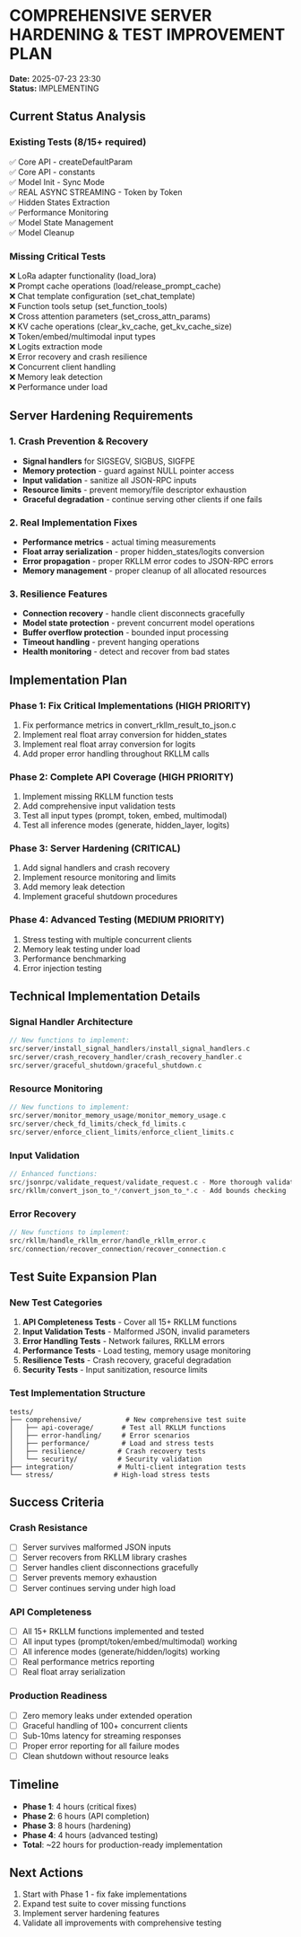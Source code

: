 # COMPREHENSIVE SERVER HARDENING & TEST IMPROVEMENT PLAN

**Date:** 2025-07-23 23:30  
**Status:** IMPLEMENTING  

## Current Status Analysis

### Existing Tests (8/15+ required)
✅ Core API - createDefaultParam  
✅ Core API - constants  
✅ Model Init - Sync Mode  
✅ REAL ASYNC STREAMING - Token by Token  
✅ Hidden States Extraction  
✅ Performance Monitoring  
✅ Model State Management  
✅ Model Cleanup  

### Missing Critical Tests
❌ LoRa adapter functionality (load_lora)  
❌ Prompt cache operations (load/release_prompt_cache)  
❌ Chat template configuration (set_chat_template)  
❌ Function tools setup (set_function_tools)  
❌ Cross attention parameters (set_cross_attn_params)  
❌ KV cache operations (clear_kv_cache, get_kv_cache_size)  
❌ Token/embed/multimodal input types  
❌ Logits extraction mode  
❌ Error recovery and crash resilience  
❌ Concurrent client handling  
❌ Memory leak detection  
❌ Performance under load  

## Server Hardening Requirements

### 1. Crash Prevention & Recovery
- **Signal handlers** for SIGSEGV, SIGBUS, SIGFPE
- **Memory protection** - guard against NULL pointer access
- **Input validation** - sanitize all JSON-RPC inputs
- **Resource limits** - prevent memory/file descriptor exhaustion
- **Graceful degradation** - continue serving other clients if one fails

### 2. Real Implementation Fixes
- **Performance metrics** - actual timing measurements
- **Float array serialization** - proper hidden_states/logits conversion
- **Error propagation** - proper RKLLM error codes to JSON-RPC errors
- **Memory management** - proper cleanup of all allocated resources

### 3. Resilience Features
- **Connection recovery** - handle client disconnects gracefully
- **Model state protection** - prevent concurrent model operations
- **Buffer overflow protection** - bounded input processing
- **Timeout handling** - prevent hanging operations
- **Health monitoring** - detect and recover from bad states

## Implementation Plan

### Phase 1: Fix Critical Implementations (HIGH PRIORITY)
1. Fix performance metrics in convert_rkllm_result_to_json.c
2. Implement real float array conversion for hidden_states
3. Implement real float array conversion for logits
4. Add proper error handling throughout RKLLM calls

### Phase 2: Complete API Coverage (HIGH PRIORITY)
1. Implement missing RKLLM function tests
2. Add comprehensive input validation tests
3. Test all input types (prompt, token, embed, multimodal)
4. Test all inference modes (generate, hidden_layer, logits)

### Phase 3: Server Hardening (CRITICAL)
1. Add signal handlers and crash recovery
2. Implement resource monitoring and limits
3. Add memory leak detection
4. Implement graceful shutdown procedures

### Phase 4: Advanced Testing (MEDIUM PRIORITY)
1. Stress testing with multiple concurrent clients
2. Memory leak testing under load
3. Performance benchmarking
4. Error injection testing

## Technical Implementation Details

### Signal Handler Architecture
```c
// New functions to implement:
src/server/install_signal_handlers/install_signal_handlers.c
src/server/crash_recovery_handler/crash_recovery_handler.c
src/server/graceful_shutdown/graceful_shutdown.c
```

### Resource Monitoring
```c
// New functions to implement:
src/server/monitor_memory_usage/monitor_memory_usage.c
src/server/check_fd_limits/check_fd_limits.c
src/server/enforce_client_limits/enforce_client_limits.c
```

### Input Validation
```c
// Enhanced functions:
src/jsonrpc/validate_request/validate_request.c - More thorough validation
src/rkllm/convert_json_to_*/convert_json_to_*.c - Add bounds checking
```

### Error Recovery
```c
// New functions to implement:
src/rkllm/handle_rkllm_error/handle_rkllm_error.c
src/connection/recover_connection/recover_connection.c
```

## Test Suite Expansion Plan

### New Test Categories
1. **API Completeness Tests** - Cover all 15+ RKLLM functions
2. **Input Validation Tests** - Malformed JSON, invalid parameters
3. **Error Handling Tests** - Network failures, RKLLM errors
4. **Performance Tests** - Load testing, memory usage monitoring
5. **Resilience Tests** - Crash recovery, graceful degradation
6. **Security Tests** - Input sanitization, resource limits

### Test Implementation Structure
```
tests/
├── comprehensive/           # New comprehensive test suite
│   ├── api-coverage/       # Test all RKLLM functions
│   ├── error-handling/     # Error scenarios
│   ├── performance/        # Load and stress tests
│   ├── resilience/        # Crash recovery tests
│   └── security/          # Security validation
├── integration/           # Multi-client integration tests
└── stress/               # High-load stress tests
```

## Success Criteria

### Crash Resistance
- [ ] Server survives malformed JSON inputs
- [ ] Server recovers from RKLLM library crashes
- [ ] Server handles client disconnections gracefully
- [ ] Server prevents memory exhaustion
- [ ] Server continues serving under high load

### API Completeness
- [ ] All 15+ RKLLM functions implemented and tested
- [ ] All input types (prompt/token/embed/multimodal) working
- [ ] All inference modes (generate/hidden/logits) working
- [ ] Real performance metrics reporting
- [ ] Real float array serialization

### Production Readiness
- [ ] Zero memory leaks under extended operation
- [ ] Graceful handling of 100+ concurrent clients
- [ ] Sub-10ms latency for streaming responses
- [ ] Proper error reporting for all failure modes
- [ ] Clean shutdown without resource leaks

## Timeline
- **Phase 1**: 4 hours (critical fixes)
- **Phase 2**: 6 hours (API completion)
- **Phase 3**: 8 hours (hardening)
- **Phase 4**: 4 hours (advanced testing)
- **Total**: ~22 hours for production-ready implementation

## Next Actions
1. Start with Phase 1 - fix fake implementations
2. Expand test suite to cover missing functions
3. Implement server hardening features
4. Validate all improvements with comprehensive testing